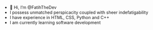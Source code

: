 - 👋 Hi, I’m @FatihTheDev
- I possess unmatched perspicacity coupled with sheer indefatigability
- I have experience in HTML, CSS, Python and C++
- I am currently learning software development


